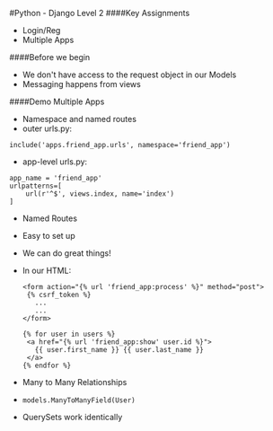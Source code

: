 #Python - Django Level 2
####Key Assignments
- Login/Reg
- Multiple Apps

####Before we begin
- We don't have access to the request object in our Models
 - Messaging happens from views

####Demo Multiple Apps
- Namespace and named routes
 - outer urls.py:
 ```
 include('apps.friend_app.urls', namespace='friend_app')
 ```
 - app-level urls.py:
```
app_name = 'friend_app'
urlpatterns=[
	url(r'^$', views.index, name='index')
]
```
- Named Routes
 - Easy to set up
 - We can do great things!
  - In our HTML:
	 ```
	<form action="{% url 'friend_app:process' %}" method="post">
	  {% csrf_token %}
		...
		...
	</form>

	{% for user in users %}
	  <a href="{% url 'friend_app:show' user.id %}">
	    {{ user.first_name }} {{ user.last_name }}
	  </a>
	{% endfor %}
	 ```

- Many to Many Relationships

 - `models.ManyToManyField(User)`
 - QuerySets work identically
